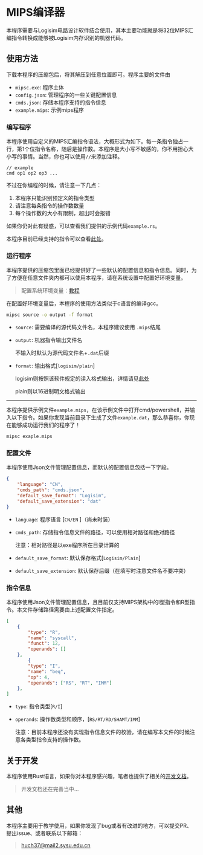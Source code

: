 # MIPS编译器

本程序需要与Logisim电路设计软件结合使用，其本主要功能就是将32位MIPS汇编指令转换成能够被Logisim内存识别的机器代码。

## 使用方法

下载本程序的压缩包后，将其解压到任意位置即可。程序主要的文件由

* `mipsc.exe`: 程序主体
* `config.json`: 管理程序的一些关键配置信息
* `cmds.json`: 存储本程序支持的指令信息
* `example.mips`: 示例mips程序

###  编写程序

本程序使用自定义的MIPS汇编指令语法，大概形式为如下。每一条指令独占一行，第1个位指令名称，随后是操作数。本程序是大小写不敏感的，你不用担心大小写的事情。当然，你也可以使用`//`来添加注释。

```
// example
cmd op1 op2 op3 ...
```

不过在你编程的时候，请注意一下几点：

1. 本程序只能识别预定义的指令类型
2. 请注意每条指令的操作数数量
3. 每个操作数的大小有限制，超出时会报错

如果你仍对此有疑惑，可以查看我们提供的示例代码`example.rs`。

本程序目前已经支持的指令可以查看[此处](docs/cmds.md)。

### 运行程序

本程序提供的压缩包里面已经提供好了一些默认的配置信息和指令信息。同时，为了方便在任意文件夹内都可以使用本程序，请在系统设置中配置好环境变量。

> 配置系统环境变量：[教程](https://pengpengyang94.github.io/2020/05/win10%E8%AE%BE%E7%BD%AE%E7%8E%AF%E5%A2%83%E5%8F%98%E9%87%8F%E5%9B%BE%E6%96%87%E6%95%99%E7%A8%8B/)

在配置好环境变量后，本程序的使用方法类似于c语言的编译gcc。

```bat
mipsc source -o output -f format
```

* `source`: 需要编译的源代码文件名，本程序建议使用 `.mips`结尾

* `output`: 机器指令输出文件名

  不输入时默认为源代码文件名+`.dat`后缀

* `format`: 输出格式[`logisim/plain`]

  logisim则按照该软件规定的读入格式输出，详情请见[此处](./docs/logisim_output_format.md)

  plain则以16进制明文格式输出

---

本程序提供示例文件`example.mips`，在该示例文件中打开cmd/powershell，并输入以下指令。如果你发现当前目录下生成了文件`example.dat`，那么恭喜你，你现在能够成功运行我们的程序了！

```bat
mipsc exaple.mips
```

### 配置文件

本程序使用Json文件管理配置信息，而默认的配置信息包括一下字段。

```json
{
    "language": "CN",
    "cmds_path": "cmds.json",
    "default_save_format": "Logisim",
    "default_save_extension": "dat"
}
```

* `language`: 程序语言 [`CN/EN` ]（尚未时装）

* `cmds_path`: 存储指令信息文件的路径，可以使用相对路径和绝对路径

  注意：相对路径是以exe程序所在目录计算的

* `default_save_format`: 默认保存格式[`Logisim/Plain`]

* `default_save_extension`: 默认保存后缀（在填写时注意文件名不要冲突）

### 指令信息

本程序使用Json文件管理配置信息，且目前仅支持MIPS架构中的I型指令和R型指令。本文件存储路径需要由上述配置文件指定。

```json
[
    {
        "type": "R",
        "name": "syscall",
        "funct": 12,
        "operands": []
    },
        {
        "type": "I",
        "name": "beq",
        "op": 4,
        "operands": ["RS", "RT", "IMM"]
    },
]
```

* `type`: 指令类型[`R/I`]

* `operands`: 操作数类型和顺序，[`RS/RT/RD/SHAMT/IMM`]

  注意：目前本程序还没有实现指令信息文件的校验，请在编写本文件的时候注意各类型指令支持的操作数。

## 关于开发

本程序使用Rust语言，如果你对本程序感兴趣，笔者也提供了相关的[开发文档](./docs/README.md)。

> 开发文档还在完善当中...

## 其他

本程序主要用于教学使用，如果你发现了bug或者有改进的地方，可以提交PR、提出issue、或者联系以下邮箱：

> huch37@mail2.sysu.edu.cn